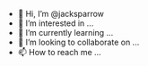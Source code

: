 - 👋 Hi, I’m @jacksparrow
- 👀 I’m interested in ...
- 🌱 I’m currently learning ...
- 💞️ I’m looking to collaborate on ...
- 📫 How to reach me ...

<!---
rajsekharsr/rajsekharsr is a ✨ special ✨ repository because its `README.md` (this file) appears on your GitHub profile.
You can click the Preview link to take a look at your changes.
--->
